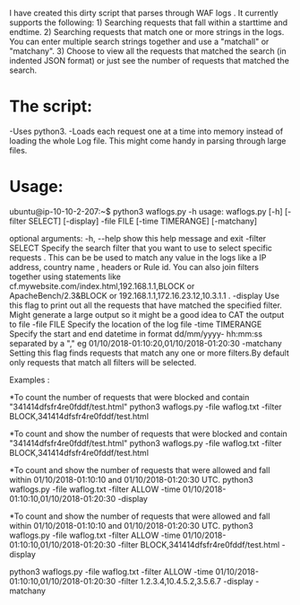 I have created this dirty script that parses through WAF logs . It currently supports the following: 1) Searching requests that fall within a starttime and endtime. 2) Searching requests that match one or more strings in the logs. You can enter multiple search strings together and use a "matchall" or "matchany". 3) Choose to view all the requests that matched the search (in indented JSON format) or just see the number of requests that matched the search.



The script:
==========

-Uses python3.
-Loads each request one at a time into memory instead of loading the whole Log file. This might come handy in parsing through large files.

Usage:
=====


ubuntu@ip-10-10-2-207:~$ python3 waflogs.py -h
usage: waflogs.py [-h] [-filter SELECT] [-display] -file FILE
                  [-time TIMERANGE] [-matchany]

optional arguments:
  -h, --help       show this help message and exit
  -filter SELECT   Specify the search filter that you want to use to select
                   specific requests . This can be be used to match any value
                   in the logs like a IP address, country name , headers or
                   Rule id. You can also join filters together using
                   statements like
                   cf.mywebsite.com/index.html,192.168.1.1,BLOCK or
                   ApacheBench/2.3&BLOCK or 192.168.1.1,172.16.23.12,10.3.1.1
                   .
  -display         Use this flag to print out all the requests that have
                   matched the specified filter. Might generate a large output
                   so it might be a good idea to CAT the output to file
  -file FILE       Specify the location of the log file
  -time TIMERANGE  Specify the start and end datetime in format dd/mm/yyyy-
                   hh:mm:ss separated by a "," eg
                   01/10/2018-01:10:20,01/10/2018-01:20:30
  -matchany        Setting this flag finds requests that match any one or more
                   filters.By default only requests that match all filters
                   will be selected.

Examples :

*To count the number of requests that were blocked and contain "341414dfsfr4re0fddf/test.html"
python3 waflogs.py -file waflog.txt -filter BLOCK,341414dfsfr4re0fddf/test.html

*To count  and show the number of requests that were blocked and contain "341414dfsfr4re0fddf/test.html"
python3 waflogs.py -file waflog.txt -filter BLOCK,341414dfsfr4re0fddf/test.html

*To count and show the number of requests that were allowed and fall within 01/10/2018-01:10:10 and 01/10/2018-01:20:30 UTC.
python3 waflogs.py -file waflog.txt -filter ALLOW -time 01/10/2018-01:10:10,01/10/2018-01:20:30 -display

*To count and show the number of requests that were allowed and fall within 01/10/2018-01:10:10 and 01/10/2018-01:20:30 UTC.
python3 waflogs.py -file waflog.txt -filter ALLOW -time 01/10/2018-01:10:10,01/10/2018-01:20:30 -filter BLOCK,341414dfsfr4re0fddf/test.html -display

python3 waflogs.py -file waflog.txt -filter ALLOW -time 01/10/2018-01:10:10,01/10/2018-01:20:30 -filter 1.2.3.4,10.4.5.2,3.5.6.7 -display -matchany
